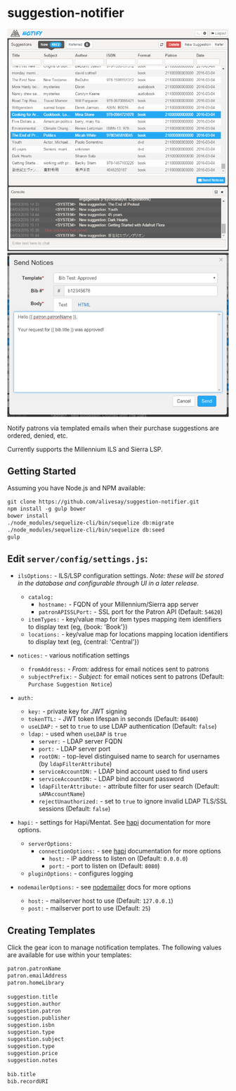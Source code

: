 # suggestion-notifier

![Notifier Screenshot](docs/images/screenshot1.png)
![Notifier Screenshot](docs/images/screenshot2.png)

Notify patrons via templated emails when their purchase suggestions are ordered, denied, etc.

Currently supports the Millennium ILS and Sierra LSP.

## Getting Started

Assuming you have Node.js and NPM available:
```
git clone https://github.com/alivesay/suggestion-notifier.git
npm install -g gulp bower
bower install
./node_modules/sequelize-cli/bin/sequelize db:migrate
./node_modules/sequelize-cli/bin/sequelize db:seed
gulp
```

## Edit `server/config/settings.js`:

* `ilsOptions:` - ILS/LSP configuration settings.  *Note: these will be stored in the database and configurable through UI in a later release.*
    * `catalog:`
        * `hostname:` - FQDN of your Millennium/Sierra app server
        * `patronAPISSLPort:` - SSL port for the Patron API (Default: `54620`)
    * `itemTypes:` - key/value map for item types mapping item identifiers to display text (eg, {book: 'Book'})
    * `locations:` - key/value map for locations mapping location identifiers to display text (eg, {central: 'Central'})

*  `notices:` - various notification settings
    *  `fromAddress:` - *From:* address for email notices sent to patrons
    *  `subjectPrefix:` - *Subject:* for email notices sent to patrons (Default: `Purchase Suggestion Notice`)

* `auth:`
    * `key:` - private key for JWT signing
    * `tokenTTL:` - JWT token lifespan in seconds (Default: `86400`)
    * `useLDAP:` - set to `true` to use LDAP authentication  (Default: `false`)
    * `ldap:` - used when `useLDAP` is `true`
        * `server:` - LDAP server FQDN
        * `port:` - LDAP server port
        * `rootDN:` - top-level distinguised name to search for usernames (by `ldapFilterAttribute`)
        * `serviceAccountDN:` - LDAP bind account used to find users
        * `serviceAccountDN:` - LDAP bind account password
        * `ldapFilterAttribute:` - attribute filter for user search (Default: `sAMAccountName`)
        * `rejectUnauthorized:` - set to `true` to ignore invalid LDAP TLS/SSL sessions (Default: `false`)

* `hapi:` - settings for Hapi/Mentat. See [hapi](https://github.com/hapijs/hapi) documentation for more options.
    *  `serverOptions:`
        *   `connectionOptions:` - see [hapi](https://github.com/hapijs/hapi) documentation for more options
            * `host:` - IP address to listen on (Default: `0.0.0.0`)
            * `port:` - port to listen on (Default: `8080`)
    * `pluginOptions:` - configures logging
* `nodemailerOptions:` - see [nodemailer](https://github.com/nodemailer/nodemailer) docs for more options
    * `host:` - mailserver host to use (Default: `127.0.0.1`)
    * `post:` - mailserver port to use (Default: `25`)

## Creating Templates

Click the gear icon to manage notification templates.  The following values are available for use within your templates:
```
patron.patronName
patron.emailAddress
patron.homeLibrary

suggestion.title
suggestion.author
suggestion.patron
suggestion.publisher
suggestion.isbn
suggestion.type
suggestion.subject
suggestion.type
suggestion.price
suggestion.notes

bib.title
bib.recordURI
```
